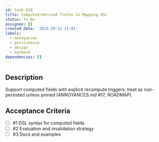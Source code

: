 ```yaml
---
id: task-018
title: Computed/derived fields in Mapping DSL
status: To Do
assignee: []
created_date: '2025-10-12 11:01'
labels:
  - annoyances
  - persistence
  - design
  - backend
dependencies: []
---
```


## Description

<!-- SECTION:DESCRIPTION:BEGIN -->
Support computed fields with explicit recompute triggers; treat as non-persisted unless pinned (ANNOYANCES.md #17; ROADMAP).
<!-- SECTION:DESCRIPTION:END -->

## Acceptance Criteria
<!-- AC:BEGIN -->
- [ ] #1 DSL syntax for computed fields
- [ ] #2 Evaluation and invalidation strategy
- [ ] #3 Docs and examples
<!-- AC:END -->
